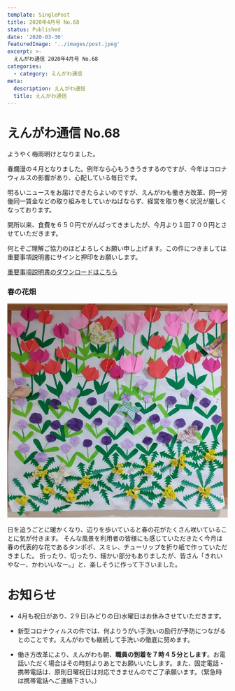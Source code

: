 ```yaml
---
template: SinglePost
title: 2020年4月号 No.68
status: Published
date: '2020-03-30'
featuredImage: '../images/post.jpeg'
excerpt: >-
  えんがわ通信 2020年4月号 No.68
categories:
  - category: えんがわ通信
meta:
  description: えんがわ通信
  title: えんがわ通信
---
```


# えんがわ通信 No.68

ようやく梅雨明けとなりました。

春爛漫の４月となりました。例年なら心もうきうきするのですが、今年はコロナウィルスの影響があり、心配している毎日です。

明るいニュースをお届けできたらよいのですが、えんがわも働き方改革、同一労働同一賃金などの取り組みをしていかねばならず、経営を取り巻く状況が厳しくなっております。

開所以来、食費を６５０円でがんばってきましたが、今月より１回７００円とさせていただきます。

何とぞご理解ご協力のほどよろしくお願い申し上げます。この件につきましては重要事項説明書にサインと押印をお願いします。

[重要事項説明書のダウンロードはこちら](/docs/重要事項説明書_食費の変更について.pdf)


### 春の花畑

![](/images/202004_photo1.jpg)

日を追うごとに暖かくなり、辺りを歩いていると春の花がたくさん咲いていることに気が付きます。
そんな風景を利用者の皆様にも感じていただきたく今月は春の代表的な花であるタンポポ、スミレ、チューリップを折り紙で作っていただきました。
折ったり、切ったり、細かい部分もありましたが、皆さん「きれいやなー、かわいいなー。」と、楽しそうに作って下さいました。


# お知らせ

- 4月も祝日があり、2９日(みどりの日)水曜日はお休みさせていただきます。

- 新型コロナウィルスの件では、何よりうがい手洗いの励行が予防につながるとのことです。えんがわでも継続して手洗いの徹底に努めます。

- 働き方改革により、えんがわも朝、**職員の到着を７時４５分とします**。お電話いただく場合はその時刻よりあとでお願いいたします。また、固定電話・携帯電話は、原則日曜祝日は対応できませんのでご了承願います。（緊急時は携帯電話へご連絡下さい。）
